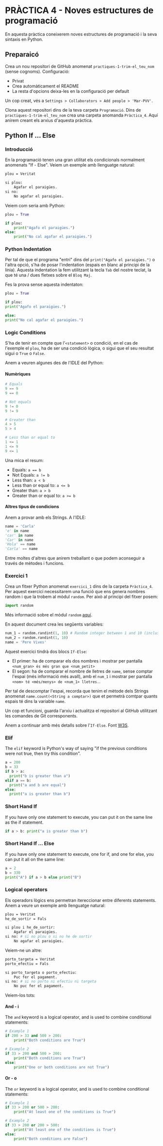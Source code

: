 # PRÀCTICA 4 - Noves estructures de programació

En aquesta pràctica coneixerem noves estructures de programació i la seva sintaxis en Python.

## Preparaicó

Crea un nou repositori de GitHub anomenat `practiques-1-trim-el_teu_nom` (sense cognoms). Configuració:

- Privat
- Crea automàticament el README
- La resta d'opcions deixa-les en la configuració per default

Un cop creat, vés a `Settings > Collaborators > Add people > 'Mar-PVV'`.

Clona aquest repositori dins de la teva carpeta `Programació`. Dins de `practiques-1-trim-el_teu_nom` crea una carpeta anomanda `Pràctica_4`. Aquí anirem creant els arxius d'aquesta pràctica.

## Python If ... Else

### Introducció

En la programació tenen una gran utilitat els condicionals normalment anomenats "If - Else". Veiem un exemple amb llenguatge natural:

```bash
plou = Veritat

si plou:
    Agafar el paraigües.
si no:
    No agafar el paraigües.
```

Veiem com seria amb Python:

```python
plou = True

if plou:
    print("Agafo el paraigües.")
else:
    print("No cal agafar el paraigües.")
```

### Python Indentation

Per tal de que el programa "entri" dins del `print("Agafo el paraigües.")` o l'altra opció, s'ha de posar l'indentation (espais en blanc al principi de la línia). Aquesta indentation la fem utilitzant la tecla `Tab` del nostre teclat, la que té una / dues fletxes sobre el `Bloq Maj`.

Fes la prova sense aquesta indentaton:

```python
plou = True

if plou:
print("Agafo el paraigües.")

else:
print("No cal agafar el paraigües.")
```

### Logic Conditions

S'ha de tenir en compte que l'`<statement>` o condició, en el cas de l'exemple el `plou`, ha de ser una condició lògica, o sigui que el seu resultat sigui o `True` o `False`.

Anem a veuren algunes des de l'IDLE del Python:

#### Numèriques

```python
# Equals
9 == 9
9 == 0

# Not equals
9 != 0
9 != 9

# Greater than
4 > 5
5 > 4

# Less than or equal to
1 <= 1
1 <= 9
9 <= 1
```

Una mica el resum:

- Equals: `a == b`
- Not Equals: `a != b`
- Less than: `a < b`
- Less than or equal to: `a <= b`
- Greater than: `a > b`
- Greater than or equal to: `a >= b`

#### Altres tipus de condicions

Anem a provar amb els Strings. A l'IDLE:

```python
name = 'Carla'
'e' in name
'car' in name
'Car' in name
'Hola' == name
'Carla' == name 
```

Entre moltes d'altres que anirem treballant o que podem aconseguir a través de mètodes i funcions.

### Exercici 1

Crea un fitxer Python anomenat `exercici_1` dins de la carpeta `Pràctica_4`. Per aquest exercici necessitarem una funció que ens genera nombres random i que la trobem al mòdul `random`. Per això al principi del fitxer posem:

```python
import random
```

Més informació sobre el mòdul `random` [aquí](https://www.geeksforgeeks.org/random-numbers-in-python/).

En aquest document crea les següents variables:

```python
num_1 = random.randint(1, 10) # Random integer between 1 and 10 (inclusive)
num_2 = random.randint(1, 10)
name = 'Pere Vives'
```

Aquest exercici tindrà dos blocs `If-Else`:

- El primer: ha de comparar els dos nombres i mostrar per pantalla `<num_gran> és més gran que <num_petit>`
- El segon: ha de comparar el nombre de lletres de `name`, sense comptar l'espai (més informació més avall), amb el `num_1` i mostrar per pantalla `<nom> té <més/menys> de <num_1> lletres.`.

Per tal de descomptar l'espai, recorda que tenim el mètode dels Strings anomenat `name.count(<String a comptar>)` que et permetrà comtpar quants espais té dins la variable `name`.

Un cop et funcioni, guarda l'arxiu i actualitza el repositori al GitHub utilitzant les comandes de Git corresponents.

Anem a continuar amb més detalls sobre l'`If-Else`. Font [W3S](https://www.w3schools.com/python/python_conditions.asp).

### Elif

The `elif` keyword is Python's way of saying "if the previous conditions were not true, then try this condition".

```python
a = 200
b = 33
if b > a:
  print("b is greater than a")
elif a == b:
  print("a and b are equal")
else:
  print("a is greater than b")
```

### Short Hand If

If you have only one statement to execute, you can put it on the same line as the if statement.

```python
if a > b: print("a is greater than b")
```

### Short Hand If ... Else

If you have only one statement to execute, one for if, and one for else, you can put it all on the same line:

```python
a = 2
b = 330
print("A") if a > b else print("B")
```

### Logical operators

Els operadors lògics ens permetran itereccionar entre diferents statements. Anem a veure un exemple amb llenguatge natural:

```bash
plou = Veritat
he_de_sortir = Fals

si plou i he_de_sortir:
    Agafar el paraigües.
si no: # si no plou o si no he de sortir
    No agafar el paraigües.
```

Veiem-ne un altre:

```bash
porto_targeta = Veritat
porto_efectiu = Fals

si porto_targeta o porto_efectiu:
    Puc fer el pagament.
si no: # si no porto ni efectiu ni targeta
    No puc fer el pagament.
```

Veiem-los tots:

#### And - i

The `and` keyword is a logical operator, and is used to combine conditional statements:

```python
# Example 1
if 200 > 33 and 500 > 200:
    print("Both conditions are True")

# Example 2
if 33 > 200 and 500 > 200:
    print("Both conditions are True")
else:
    print("One or both conditions are not True")
```

#### Or - o

The `or` keyword is a logical operator, and is used to combine conditional statements:

```python
# Example 1
if 33 > 200 or 500 > 200:
    print("At least one of the conditions is True")

# Example 2
if 33 > 200 or 200 > 500:
    print("At least one of the conditions is True")
else:
    print("Both conditions are False")
```
